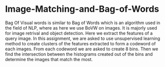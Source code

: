 # Image-Matching-and-Bag-of-Words
Bag Of Visual words is similar to Bag of Words which is an algorithm used in the field of NLP, where as here we use BoVW on images. It is majorly used for image retrival and object detection. Here we extract the features of a query image. In this assignment, we are asked to use unsupervised learning method to create clusters of the features extracted to form a codeword of each images. From each codeword we are asked to create 8 bins. Then we find the intersection between the histograms created out of the bins and determine the images that match the most. 

